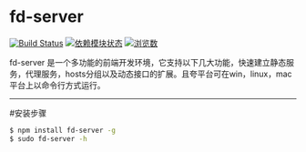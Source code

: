 # fd-server
[![Build Status](https://travis-ci.org/liuxiaoyue/express_fdserver.png?branch=master)](https://travis-ci.org/liuxiaoyue/express_fdserver) 
[![依赖模块状态](https://david-dm.org/liuxiaoyue/express_fdserver.png)](http://david-dm.org/liuxiaoyue/express_fdserver)
[![浏览数](https://sourcegraph.com/api/repos/github.com/liuxiaoyue/express_fdserver/counters/views.png?no-count)](https://sourcegraph.com/github.com/liuxiaoyue/express_fdserver)


fd-server 是一个多功能的前端开发环境，它支持以下几大功能，快速建立静态服务，代理服务，hosts分组以及动态接口的扩展。且夸平台可在win，linux，mac平台上以命令行方式运行。

---

#安装步骤

```bash
$ npm install fd-server -g
$ sudo fd-server -h
```
